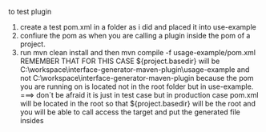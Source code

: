 to test plugin 
1. create a test pom.xml in a folder as i did and placed it into use-example
2. confiure the pom as when you are calling a plugin inside the pom of a project. 
3. run mvn clean install and then mvn compile -f usage-example/pom.xml
REMEMBER THAT FOR THIS CASE ${project.basedir} will be C:\workspace\interface-generator-maven-plugin\usage-example  and not C:\workspace\interface-generator-maven-plugin because 
the pom you are running on is located not in the root folder but in use-example. ===> don´t be afraid it is just in test case but in production case pom.xml will be located in the root so that
${project.basedir} will be the root and you will be able to call access the target and put the generated file insides